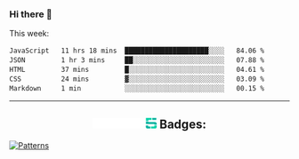 ### Hi there 👋

This week:
<!--START_SECTION:waka-->

```txt
JavaScript   11 hrs 18 mins  █████████████████████░░░░   84.06 %
JSON         1 hr 3 mins     ██░░░░░░░░░░░░░░░░░░░░░░░   07.88 %
HTML         37 mins         █░░░░░░░░░░░░░░░░░░░░░░░░   04.61 %
CSS          24 mins         ▓░░░░░░░░░░░░░░░░░░░░░░░░   03.09 %
Markdown     1 min           ░░░░░░░░░░░░░░░░░░░░░░░░░   00.15 %
```

<!--END_SECTION:waka-->

---

<h2 style="text-align:center; font-weight: bold;" align="center"><img src="https://github.com/layer5io/layer5/blob/master/.github/assets/images/layer5/layer5-light-no-trim.svg" width="115px"> Badges: </h2>

<a href= "https://meshery.layer5.io/user/04079145-d65d-4d0f-a40e-533d358bea83?tab=badges"><img height="224px" src = "https://badges.layer5.io/assets/badges/patterns/patterns.png" alt = "Patterns" /></a>
